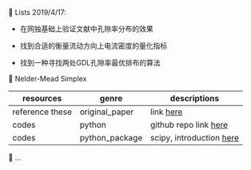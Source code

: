 :memo: Lists 2019/4/17:

* 在网独基础上验证文献中孔隙率分布的效果

* 找到合适的衡量流动方向上电流密度的量化指标

* 找到一种寻找两处GDL孔隙率最优排布的算法

:pencil: Nelder-Mead Simplex

resources | genre | descriptions
------------ | ------------- | -------------
reference these | original_paper | link [here](https://pdfs.semanticscholar.org/da24/280dfcd767524fb1a1702f50f388ca0d4082.pdf) 
codes | python | github repo link [here](https://github.com/fchollet/nelder-mead/blob/master/nelder_mead.py)
codes | python_package | scipy, introduction [here](https://blog.csdn.net/zhoudi2010/article/details/54584495)

:pencil: ...

